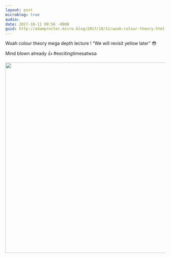 ```yaml
---
layout: post
microblog: true
audio: 
date: 2017-10-11 09:56 -0000
guid: http://adamprocter.micro.blog/2017/10/11/woah-colour-theory.html
---
```

Woah colour theory mega depth lecture ! “We will revisit yellow later” 😳

Mind blown already 👍 
#excitingtimesatwsa

<img src="http://discursive.adamprocter.co.uk/uploads/2017/80da05fb9e.jpg" width="600" height="600" />
